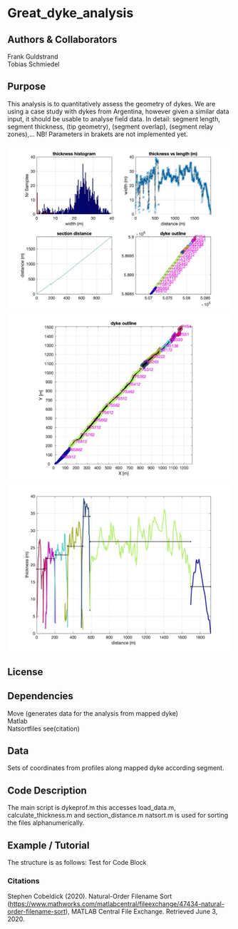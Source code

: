 # Great_dyke_analysis

## Authors & Collaborators
Frank Guldstrand <br>
Tobias Schmiedel

## Purpose
This analysis is to quantitatively assess the geometry of dykes. We are using a case study with dykes from Argentina, however given a similar data input, it should be usable to analyse field data.
In detail: segment length, segment thickness, (tip geometry), (segment overlap), (segment relay zones),...
NB! Parameters in brakets are not implemented yet.

![Dyke Overview](overview_plot.jpeg)
![Dyke detailed](dyke_outline.jpeg)
![Dyke Thickness](Dyke_Thickness_along_length.jpeg)

## License

## Dependencies
Move (generates data for the analysis from mapped dyke) <br>
Matlab <br>
Natsortfiles see(citation) <br>

## Data
Sets of coordinates from profiles along mapped dyke according segment.

## Code Description
The main script is dykeprof.m this accesses load_data.m, calculate_thickness.m and section_distance.m
natsort.m is used for sorting the files alphanumerically.

## Example / Tutorial
The structure is as follows:
    Test for Code Block

### Citations
Stephen Cobeldick (2020). Natural-Order Filename Sort (https://www.mathworks.com/matlabcentral/fileexchange/47434-natural-order-filename-sort), MATLAB Central File Exchange. Retrieved June 3, 2020.
